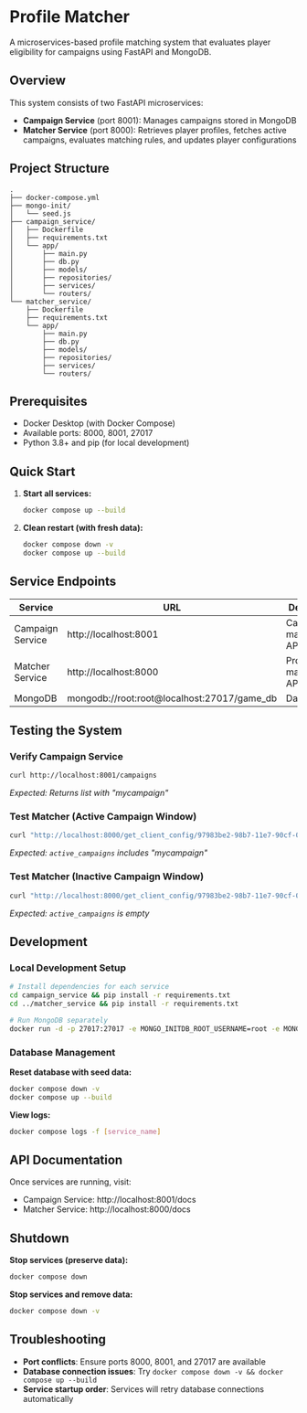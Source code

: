 # Profile Matcher

A microservices-based profile matching system that evaluates player eligibility for campaigns using FastAPI and MongoDB.

## Overview

This system consists of two FastAPI microservices:

- **Campaign Service** (port 8001): Manages campaigns stored in MongoDB
- **Matcher Service** (port 8000): Retrieves player profiles, fetches active campaigns, evaluates matching rules, and updates player configurations

## Project Structure

```
.
├── docker-compose.yml
├── mongo-init/
│   └── seed.js
├── campaign_service/
│   ├── Dockerfile
│   ├── requirements.txt
│   └── app/
│       ├── main.py
│       ├── db.py
│       ├── models/
│       ├── repositories/
│       ├── services/
│       └── routers/
└── matcher_service/
    ├── Dockerfile
    ├── requirements.txt
    └── app/
        ├── main.py
        ├── db.py
        ├── models/
        ├── repositories/
        ├── services/
        └── routers/
```

## Prerequisites

- Docker Desktop (with Docker Compose)
- Available ports: 8000, 8001, 27017
- Python 3.8+ and pip (for local development)

## Quick Start

1. **Start all services:**
   ```bash
   docker compose up --build
   ```

2. **Clean restart (with fresh data):**
   ```bash
   docker compose down -v
   docker compose up --build
   ```

## Service Endpoints

| Service | URL | Description |
|---------|-----|-------------|
| Campaign Service | http://localhost:8001 | Campaign management API |
| Matcher Service | http://localhost:8000 | Profile matching API |
| MongoDB | mongodb://root:root@localhost:27017/game_db | Database |

## Testing the System

### Verify Campaign Service
```bash
curl http://localhost:8001/campaigns
```
*Expected: Returns list with "mycampaign"*

### Test Matcher (Active Campaign Window)
```bash
curl "http://localhost:8000/get_client_config/97983be2-98b7-11e7-90cf-082e5f28d836?now=2022-01-30T00:00:00Z"
```
*Expected: `active_campaigns` includes "mycampaign"*

### Test Matcher (Inactive Campaign Window)
```bash
curl "http://localhost:8000/get_client_config/97983be2-98b7-11e7-90cf-082e5f28d836?now=2023-01-01T00:00:00Z"
```
*Expected: `active_campaigns` is empty*

## Development

### Local Development Setup
```bash
# Install dependencies for each service
cd campaign_service && pip install -r requirements.txt
cd ../matcher_service && pip install -r requirements.txt

# Run MongoDB separately
docker run -d -p 27017:27017 -e MONGO_INITDB_ROOT_USERNAME=root -e MONGO_INITDB_ROOT_PASSWORD=root mongo
```

### Database Management

**Reset database with seed data:**
```bash
docker compose down -v
docker compose up --build
```

**View logs:**
```bash
docker compose logs -f [service_name]
```

## API Documentation

Once services are running, visit:
- Campaign Service: http://localhost:8001/docs
- Matcher Service: http://localhost:8000/docs

## Shutdown

**Stop services (preserve data):**
```bash
docker compose down
```

**Stop services and remove data:**
```bash
docker compose down -v
```

## Troubleshooting

- **Port conflicts**: Ensure ports 8000, 8001, and 27017 are available
- **Database connection issues**: Try `docker compose down -v && docker compose up --build`
- **Service startup order**: Services will retry database connections automatically
